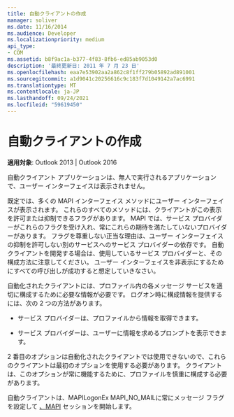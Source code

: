 ```yaml
---
title: 自動クライアントの作成
manager: soliver
ms.date: 11/16/2014
ms.audience: Developer
ms.localizationpriority: medium
api_type:
- COM
ms.assetid: b8f9ac1a-b377-4f83-8fb6-ed85ab9053d0
description: '最終更新日: 2011 年 7 月 23 日'
ms.openlocfilehash: eaa7e53902aa2a862c8f1ff279b05892ad891001
ms.sourcegitcommit: a1d9041c20256616c9c183f7d1049142a7ac6991
ms.translationtype: MT
ms.contentlocale: ja-JP
ms.lasthandoff: 09/24/2021
ms.locfileid: "59619450"
---
```

# <a name="writing-an-automated-client"></a>自動クライアントの作成

  
  
**適用対象**: Outlook 2013 | Outlook 2016 
  
自動クライアント アプリケーションは、無人で実行されるアプリケーションで、ユーザー インターフェイスは表示されません。
  
 既定では、多くの MAPI インターフェイス メソッドにユーザー インターフェイスが表示されます。 これらのすべてのメソッドには、クライアントがこの表示を許可または抑制できるフラグがあります。 MAPI では、サービス プロバイダーがこれらのフラグを受け入れ、常にこれらの期待を満たしていないプロバイダーがあります。 フラグを尊重しない正当な理由は、ユーザー インターフェイスの抑制を許可しない別のサービスへのサービス プロバイダーの依存です。 自動クライアントを開発する場合は、使用しているサービス プロバイダーと、その構成方法に注意してください。 ユーザー インターフェイスを非表示にするためにすべての呼び出しが成功すると想定していきなさい。 
  
自動化されたクライアントには、プロファイル内の各メッセージ サービスを適切に構成するために必要な情報が必要です。 ログオン時に構成情報を提供するには、次の 2 つの方法があります。
  
- サービス プロバイダーは、プロファイルから情報を取得できます。
    
- サービス プロバイダーは、ユーザーに情報を求めるプロンプトを表示できます。 
    
2 番目のオプションは自動化されたクライアントでは使用できないので、これらのクライアントは最初のオプションを使用する必要があります。 クライアントは、このオプションが常に機能するために、プロファイルを慎重に構成する必要があります。
  
自動クライアントは、MAPILogonEx MAPI_NO_MAILに常にメッセージ フラグを設定して [、MAPI](mapilogonex.md) セッションを開始します。 
  

